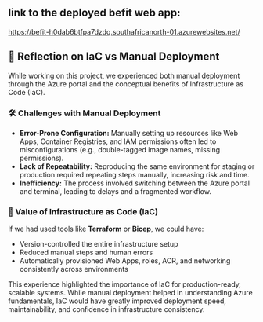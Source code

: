 ## link to the deployed befit web app: 
https://befit-h0dab6btfpa7dzdq.southafricanorth-01.azurewebsites.net/ 

## 💭 Reflection on IaC vs Manual Deployment

While working on this project, we experienced both manual deployment through the Azure portal and the conceptual benefits of Infrastructure as Code (IaC).

### 🛠️ Challenges with Manual Deployment

- **Error-Prone Configuration:** Manually setting up resources like Web Apps, Container Registries, and IAM permissions often led to misconfigurations (e.g., double-tagged image names, missing permissions).
- **Lack of Repeatability:** Reproducing the same environment for staging or production required repeating steps manually, increasing risk and time.
- **Inefficiency:** The process involved switching between the Azure portal and terminal, leading to delays and a fragmented workflow.

### 🧱 Value of Infrastructure as Code (IaC)

If we had used tools like **Terraform** or **Bicep**, we could have:
- Version-controlled the entire infrastructure setup
- Reduced manual steps and human errors
- Automatically provisioned Web Apps, roles, ACR, and networking consistently across environments

This experience highlighted the importance of IaC for production-ready, scalable systems. While manual deployment helped in understanding Azure fundamentals, IaC would have greatly improved deployment speed, maintainability, and confidence in infrastructure consistency.
